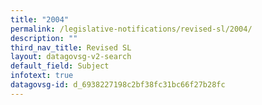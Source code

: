 ```yaml
---
title: "2004"
permalink: /legislative-notifications/revised-sl/2004/
description: ""
third_nav_title: Revised SL
layout: datagovsg-v2-search
default_field: Subject
infotext: true
datagovsg-id: d_6938227198c2bf38fc31bc66f27b28fc
---
```

